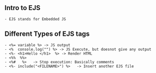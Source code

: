 ## Intro to EJS
    - EJS stands for Embedded JS

## Different Types of EJS tags
    - <%= variable %> -> JS output
    - <%  console.log("") %> -> JS Execute, but doesnot give any output
    - <%- <h1>Hello </h1>  %> -> Render HTML
    - <%%  %%>
    - <%#   %>   -> Stop execution: Basically comments
    - <%- include("<FILENAME>") %>   -> Insert another EJS file
    